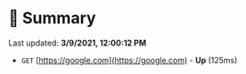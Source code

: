 # 📖 Summary
Last updated: **3/9/2021, 12:00:12 PM**

- `GET` [https://google.com](https://google.com) - **Up** (125ms)
